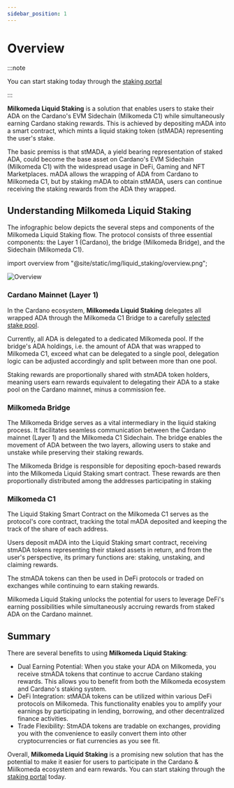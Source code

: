 ```yaml
---
sidebar_position: 1
---
```


# Overview

:::note

You can start staking today through the [staking portal](https://liquidstaking.milkomeda.com/)

:::

**Milkomeda Liquid Staking** is a solution that enables users to stake their ADA on the Cardano's EVM Sidechain (Milkomeda C1) while simultaneously earning Cardano staking rewards. This is achieved by depositing mADA into a smart contract, which mints a liquid staking token (stMADA) representing the user's stake.

The basic premiss is that stMADA, a yield bearing representation of staked ADA, could become the base asset on Cardano's EVM Sidechain (Milkomeda C1) with the widespread usage in DeFi, Gaming and NFT Marketplaces. mADA allows the wrapping of ADA from Cardano to Milkomeda C1, but by staking mADA to obtain stMADA, users can continue receiving the staking rewards from the ADA they wrapped. 


## Understanding Milkomeda Liquid Staking

The infographic below depicts the several steps and components of the Milkomeda Liquid Staking flow. The protocol consists of three essential components: the Layer 1 (Cardano), the bridge (Milkomeda Bridge), and the Sidechain (Milkomeda C1).


import overview from "@site/static/img/liquid_staking/overview.png";

<img
  src={overview}
  className="img-full"
  alt="Overview"
/>


### Cardano Mainnet (Layer 1)

In the Cardano ecosystem, **Milkomeda Liquid Staking** delegates all wrapped ADA through the Milkomeda C1 Bridge to a carefully [selected stake pool](https://cexplorer.io/pool/pool1gq07hfmull6etsr23l36cvwgfkym6jqn4q2dz5vz4y446yat70t). 

Currently, all ADA is delegated to a dedicated Milkomeda pool. If the bridge's ADA holdings, i.e. the amount of ADA that was wrapped to Milkomeda C1, exceed what can be delegated to a single pool, delegation logic can be adjusted accordingly and split between more than one pool.

Staking rewards are proportionally shared with stmADA token holders, meaning users earn rewards equivalent to delegating their ADA to a stake pool on the Cardano mainnet, minus a commission fee.


### Milkomeda Bridge


The Milkomeda Bridge serves as a vital intermediary in the liquid staking process. It facilitates seamless communication between the Cardano mainnet (Layer 1) and the Milkomeda C1 Sidechain. The bridge enables the movement of ADA between the two layers, allowing users to stake and unstake while preserving their staking rewards.

The Milkomeda Bridge is responsible for depositing epoch-based rewards into the Milkomeda Liquid Staking smart contract. These rewards are then proportionally distributed among the addresses participating in staking


### Milkomeda C1

The Liquid Staking Smart Contract on the Milkomeda C1 serves as the protocol's core contract, tracking the total mADA deposited and keeping the track of the share of each address. 

Users deposit mADA into the Liquid Staking smart contract, receiving stmADA tokens representing their staked assets in return, and from the user's perspective, its primary functions are: staking, unstaking, and claiming rewards.

The stmADA tokens can then be used in DeFi protocols or traded on exchanges while continuing to earn staking rewards.

Milkomeda Liquid Staking unlocks the potential for users to leverage DeFi's earning possibilities while simultaneously accruing rewards from staked ADA on the Cardano mainnet.


## Summary

There are several benefits to using **Milkomeda Liquid Staking**:

- Dual Earning Potential: When you stake your ADA on Milkomeda, you receive stmADA tokens that continue to accrue Cardano staking rewards. This allows you to benefit from both the Milkomeda ecosystem and Cardano's staking system.
- DeFi Integration: stMADA tokens can be utilized within various DeFi protocols on Milkomeda. This functionality enables you to amplify your earnings by participating in lending, borrowing, and other decentralized finance activities.
- Trade Flexibility: StmADA tokens are tradable on exchanges, providing you with the convenience to easily convert them into other cryptocurrencies or fiat currencies as you see fit.

Overall, **Milkomeda Liquid Staking** is a promising new solution that has the potential to make it easier for users to participate in the Cardano & Miilkomeda ecosystem and earn rewards. You can start staking through the [staking portal](https://liquidstaking.milkomeda.com/) today.
